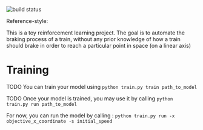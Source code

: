 ![build status](https://travis-ci.org/nitlev/train-qlearning.svg "Build Status")

Reference-style: 

This is a toy reinforcement learning project. 
The goal is to automate the braking process of a train, without any prior knowledge of how a train should brake in order to reach a particular point in space (on a linear axis)

# Training

TODO
You can train your model using
    ```
    python train.py train path_to_model
    ```

TODO
Once your model is trained, you may use it by calling
    ```
    python train.py run path_to_model
    ```
    
For now, you can run the model by calling :
    ```python train.py run -x objective_x_coordinate -s initial_speed```